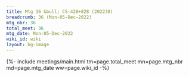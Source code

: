 ```yaml
---
title: Mtg 36 &bull; CS-428+828 (202230)
breadcrumb: 36 (Mon-05-Dec-2022)
mtg_nbr: 36
total_meet: 36
mtg_date: Mon-05-Dec-2022
wiki_id: wiki
layout: bg-image
---
```


{%- include meetings/main.html
    tm=page.total_meet
    mn=page.mtg_nbr
    md=page.mtg_date
    ww=page.wiki_id
-%}
